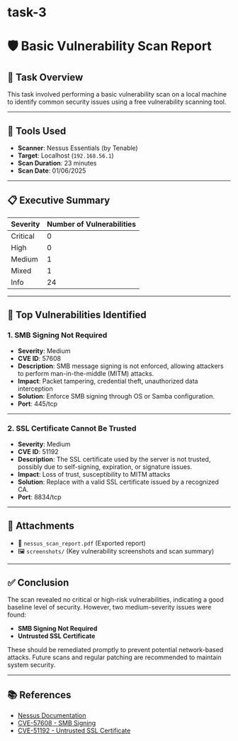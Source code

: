 # task-3
# 🛡️ Basic Vulnerability Scan Report

## 📌 Task Overview
This task involved performing a basic vulnerability scan on a local machine to identify common security issues using a free vulnerability scanning tool.

---

## 🧰 Tools Used
- **Scanner**: Nessus Essentials (by Tenable)
- **Target**: Localhost (`192.168.56.1`)
- **Scan Duration**: 23 minutes
- **Scan Date**: 01/06/2025

---

## 📋 Executive Summary

| Severity | Number of Vulnerabilities |
|----------|---------------------------|
| Critical | 0                         |
| High     | 0                         |
| Medium   | 1                         |
| Mixed    | 1                         |
| Info     | 24                        |

---

## 🔐 Top Vulnerabilities Identified

### 1. SMB Signing Not Required
- **Severity**: Medium
- **CVE ID**: 57608
- **Description**: SMB message signing is not enforced, allowing attackers to perform man-in-the-middle (MITM) attacks.
- **Impact**: Packet tampering, credential theft, unauthorized data interception
- **Solution**: Enforce SMB signing through OS or Samba configuration.
- **Port**: 445/tcp

---

### 2. SSL Certificate Cannot Be Trusted
- **Severity**: Medium
- **CVE ID**: 51192
- **Description**: The SSL certificate used by the server is not trusted, possibly due to self-signing, expiration, or signature issues.
- **Impact**: Loss of trust, susceptibility to MITM attacks
- **Solution**: Replace with a valid SSL certificate issued by a recognized CA.
- **Port**: 8834/tcp

---

## 📸 Attachments
- 📄 `nessus_scan_report.pdf` (Exported report)
- 🖼️ `screenshots/` (Key vulnerability screenshots and scan summary)

---

## ✅ Conclusion
The scan revealed no critical or high-risk vulnerabilities, indicating a good baseline level of security. However, two medium-severity issues were found:
- **SMB Signing Not Required**
- **Untrusted SSL Certificate**

These should be remediated promptly to prevent potential network-based attacks. Future scans and regular patching are recommended to maintain system security.

---

## 📚 References
- [Nessus Documentation](https://docs.tenable.com/nessus/)
- [CVE-57608 - SMB Signing](https://www.tenable.com/plugins/nessus/57608)
- [CVE-51192 - Untrusted SSL Certificate](https://www.tenable.com/plugins/nessus/51192)

